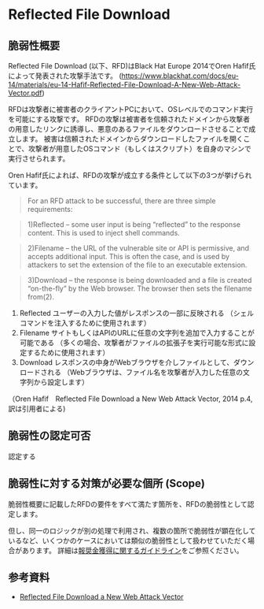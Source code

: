 Reflected File Download
====

## 脆弱性概要
Reflected File Download (以下、RFD)はBlack Hat Europe 2014でOren Hafif氏によって発表された攻撃手法です。
(https://www.blackhat.com/docs/eu-14/materials/eu-14-Hafif-Reflected-File-Download-A-New-Web-Attack-Vector.pdf)

RFDは攻撃者に被害者のクライアントPCにおいて、OSレベルでのコマンド実行を可能にする攻撃です。
RFDの攻撃は被害者を信頼されたドメインから攻撃者の用意したリンクに誘導し、悪意のあるファイルをダウンロードさせることで成立します。
被害は信頼されたドメインからダウンロードしたファイルを開くことで、攻撃者が用意したOSコマンド（もしくはスクリプト）を自身のマシンで実行させられます。

Oren Hafif氏によれば、RFDの攻撃が成立する条件として以下の3つが挙げられています。

>For an RFD attack to be successful, there are three simple requirements:

>1)Reflected 
>– some user input is being “reflected” to the response content. This is used to inject shell commands.

>2)Filename
>– the URL of the vulnerable site or API is permissive, and accepts additional input. This is often the case, and is used by attackers to set the extension of the file to an executable extension.

>3)Download
>– the response is being downloaded and a file is created “on-the-fly” by the Web browser. The browser then sets the filename from(2).

1. Reflected 
ユーザーの入力した値がレスポンスの一部に反映される
（シェルコマンドを注入するために使用されます）
2. Filename
サイトもしくはAPIのURLに任意の文字列を追加で入力することが可能である
（多くの場合、攻撃者がファイルの拡張子を実行可能な形式に設定するために使用されます）
3. Download
レスポンスの中身がWebブラウザを介しファイルとして、ダウンロードされる
（Webブラウザは、ファイル名を攻撃者が入力した任意の文字列から設定します）

（Oren Hafif　Reflected File Download a New Web Attack Vector, 2014 p.4, 訳は引用者による)

## 脆弱性の認定可否
認定する

## 脆弱性に対する対策が必要な個所 (Scope)
脆弱性概要に記載したRFDの要件をすべて満たす箇所を、RFDの脆弱性として認定します。

但し、同一のロジックが別の処理で利用され、複数の箇所で脆弱性が顕在化しているなど、いくつかのケースにおいては類似の脆弱性として扱わせていただく場合があります。
詳細は[報奨金獲得に関するガイドライン](https://cybozu.co.jp/company/security/bug-bounty/guideline.pdf)をご参照ください。

## 参考資料
* [Reflected File Download a New Web Attack Vector](https://www.blackhat.com/docs/eu-14/materials/eu-14-Hafif-Reflected-File-Download-A-New-Web-Attack-Vector-wp.pdf)